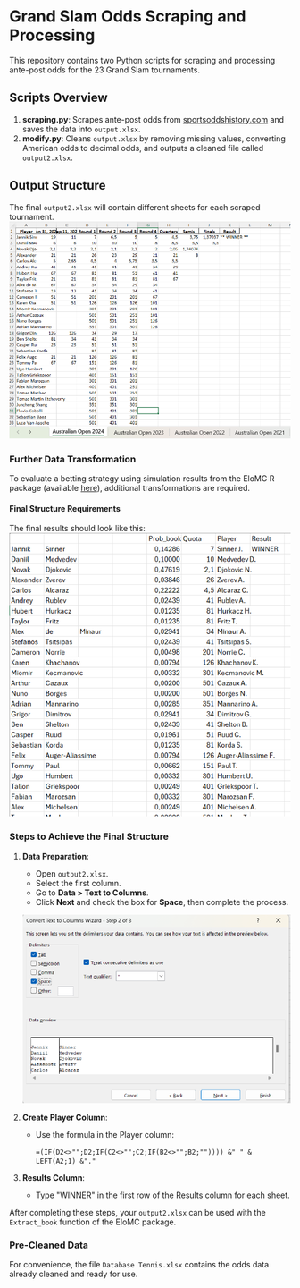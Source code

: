 # Grand Slam Odds Scraping and Processing

This repository contains two Python scripts for scraping and processing ante-post odds for the 23 Grand Slam tournaments.

## Scripts Overview

1. **scraping.py**: Scrapes ante-post odds from [sportsoddshistory.com](https://www.sportsoddshistory.com) and saves the data into `output.xlsx`.
2. **modify.py**: Cleans `output.xlsx` by removing missing values, converting American odds to decimal odds, and outputs a cleaned file called `output2.xlsx`.

## Output Structure

The final `output2.xlsx` will contain different sheets for each scraped tournament. 
![Alt text](Images/First.png)

### Further Data Transformation

To evaluate a betting strategy using simulation results from the EloMC R package (available [here](link)), additional transformations are required.

#### Final Structure Requirements

The final results should look like this: 
![Alt text](Images/Second.png)

### Steps to Achieve the Final Structure

1. **Data Preparation**:
   - Open `output2.xlsx`.
   - Select the first column.
   - Go to **Data > Text to Columns**.
   - Click **Next** and check the box for **Space**, then complete the process.

   ![Alt text](Images/Third.png)

2. **Create Player Column**:
   - Use the formula in the Player column:
     ```excel
     =(IF(D2<>"";D2;IF(C2<>"";C2;IF(B2<>"";B2;"")))) &" " & LEFT(A2;1) &"."
     ```

3. **Results Column**:
   - Type "WINNER" in the first row of the Results column for each sheet.

After completing these steps, your `output2.xlsx` can be used with the `Extract_book` function of the EloMC package.

### Pre-Cleaned Data

For convenience, the file `Database Tennis.xlsx` contains the odds data already cleaned and ready for use.

